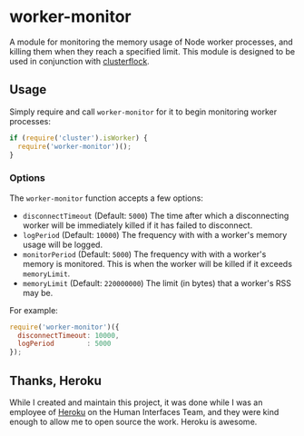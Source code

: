# worker-monitor

A module for monitoring the memory usage of Node worker processes, and killing
them when they reach a specified limit. This module is designed to be used in
conjunction with [clusterflock](https://github.com/jclem/clusterflock).

## Usage

Simply require and call `worker-monitor` for it to begin monitoring worker
processes:

```javascript
if (require('cluster').isWorker) {
  require('worker-monitor')();
}
```

### Options

The `worker-monitor` function accepts a few options:

- `disconnectTimeout` (Default: `5000`) The time after which a disconnecting
  worker will be immediately killed if it has failed to disconnect.
- `logPeriod` (Default: `10000`) The frequency with with a worker's memory usage
  will be logged.
- `monitorPeriod` (Default: `5000`) The frequency with with a worker's memory
  is monitored. This is when the worker will be killed if it exceeds
  `memoryLimit`.
- `memoryLimit` (Default: `220000000`) The limit (in bytes) that a worker's RSS
  may be.

For example:

```javascript
require('worker-monitor')({
  disconnectTimeout: 10000,
  logPeriod        : 5000
});
```

## Thanks, Heroku

While I created and maintain this project, it was done while I was an employee
of [Heroku][heroku] on the Human Interfaces Team, and they were kind enough to
allow me to open source the work. Heroku is awesome.

[heroku]: https://www.heroku.com/home

